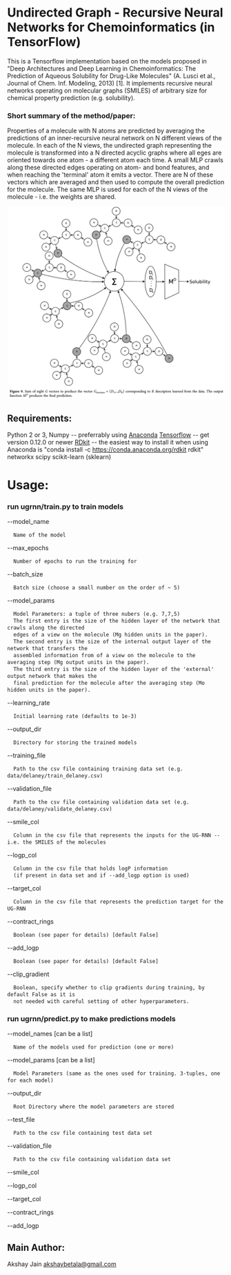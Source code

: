 Undirected Graph - Recursive Neural Networks for Chemoinformatics (in TensorFlow)
=================================================================

This is a Tensorflow implementation based on the models proposed in "Deep Architectures and Deep Learning in Chemoinformatics: The Prediction of Aqueous Solubility for Drug-Like Molecules" (A. Lusci et al., Journal of Chem. Inf. Modeling, 2013) [1]. It implements recursive neural networks operating on molecular graphs (SMILES) of arbitrary size for chemical property prediction (e.g. solubility).

### Short summary of the method/paper: 

Properties of a molecule with N atoms are predicted by averaging the predictions of an inner-recursive neural network on N different views of the molecule. In each of the N views, the undirected graph representing the molecule is transformed into a N directed acyclic graphs where all eges are oriented towards one atom - a different atom each time. A small MLP crawls along these directed edges operating on atom- and bond features, and when reaching the 'terminal' atom it emits a vector. There are N of these vectors which are averaged and then used to compute the overall prediction for the molecule. The same MLP is used for each of the N views of the molecule - i.e. the weights are shared.

![Alt text](references/UGRNN.png?raw=true "Excerpt from [1] demonstrating how a UG-RNN operates on a molecule with eigth atoms. ")






## Requirements:


Python 2 or 3, Numpy -- preferrably using [Anaconda](https://www.continuum.io/downloads)
[Tensorflow](https://www.tensorflow.org/get_started/os_setup) -- get version 0.12.0 or newer
[RDkit](http://www.rdkit.org/docs/Install.html) -- the easiest way to install it when using Anaconda is "conda install -c https://conda.anaconda.org/rdkit rdkit"
networkx
scipy
scikit-learn (sklearn)












# Usage:

### run ugrnn/train.py to train models


  --model_name 
  
      Name of the model
                        
  --max_epochs 
  
      Number of epochs to run the training for
                        
  --batch_size 
  
      Batch size (choose a small number on the order of ~ 5)
                        
  --model_params 
  
      Model Parameters: a tuple of three nubers (e.g. 7,7,5)
      The first entry is the size of the hidden layer of the network that crawls along the directed 
      edges of a view on the molecule (Mg hidden units in the paper).
      The second entry is the size of the internal output layer of the network that transfers the 
      assembled information from of a view on the molecule to the averaging step (Mg output units in the paper).
      The third entry is the size of the hidden layer of the 'external' output network that makes the 
      final prediction for the molecule after the averaging step (Mo hidden units in the paper).
  --learning_rate 
  
      Initial learning rate (defaults to 1e-3)
  --output_dir 
  
      Directory for storing the trained models
  --training_file 
  
      Path to the csv file containing training data set (e.g. data/delaney/train_delaney.csv)
  --validation_file 
  
      Path to the csv file containing validation data set (e.g. data/delaney/validate_delaney.csv)
  --smile_col 
  
      Column in the csv file that represents the inputs for the UG-RNN -- i.e. the SMILES of the molecules
  --logp_col 
  
      Column in the csv file that holds logP information 
      (if present in data set and if --add_logp option is used)
  --target_col 
  
      Column in the csv file that represents the prediction target for the UG-RNN
  --contract_rings
      
      Boolean (see paper for details) [default False]
  --add_logp
  
      Boolean (see paper for details) [default False]
  --clip_gradient
  
      Boolean, specify whether to clip gradients during training, by default False as it is 
      not needed with careful setting of other hyperparameters.




### run ugrnn/predict.py to make predictions models



  --model_names [can be a list]
  
      Name of the models used for prediction (one or more)
                        
  --model_params  [can be a list]
  
      Model Parameters (same as the ones used for training. 3-tuples, one for each model)
  --output_dir 
  
      Root Directory where the model parameters are stored
  --test_file 
  
      Path to the csv file containing test data set
  --validation_file 
  
      Path to the csv file containing validation data set
  --smile_col 
  
  --logp_col 
  
  --target_col 
  
  --contract_rings
  
  --add_logp






## Main Author:

Akshay Jain <akshaybetala@gmail.com>




